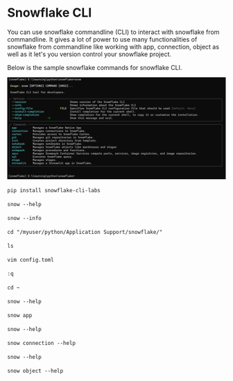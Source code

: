# Snowflake CLI
You can use snowflake commandline (CLI) to interact with snowflake from commandline. It gives a lot of power to use many functionalities of snowflake from commandline like working with app, connection, object as well as it let's you version control your snowflake project.

Below is the sample snowflake commands for snowflake CLI.

![Snowflake CLI](../images/snowflake_cli.png)

```Snowflake CLI
pip install snowflake-cli-labs

snow --help

snow --info

cd "/myuser/python/Application Support/snowflake/"

ls

vim config.toml

:q

cd ~

snow --help

snow app

snow --help

snow connection --help

snow --help

snow object --help
```